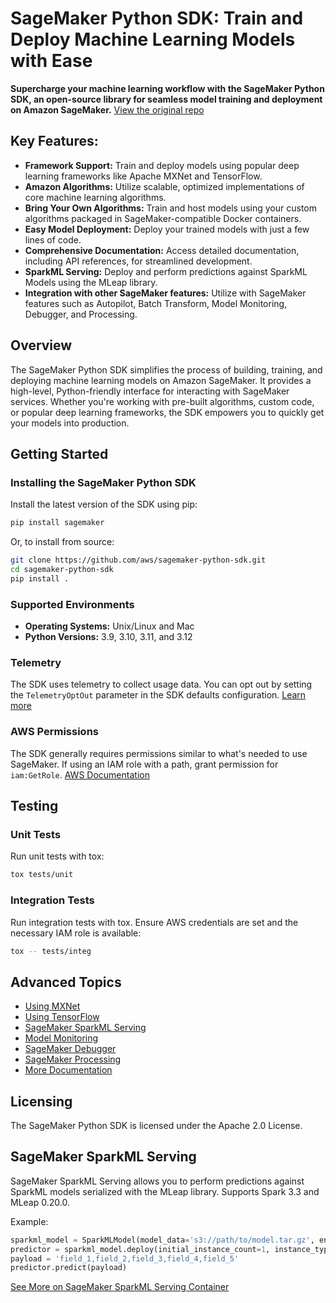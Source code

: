 # SageMaker Python SDK: Train and Deploy Machine Learning Models with Ease

**Supercharge your machine learning workflow with the SageMaker Python SDK, an open-source library for seamless model training and deployment on Amazon SageMaker.**  [View the original repo](https://github.com/aws/sagemaker-python-sdk)

## Key Features:

*   **Framework Support:** Train and deploy models using popular deep learning frameworks like Apache MXNet and TensorFlow.
*   **Amazon Algorithms:** Utilize scalable, optimized implementations of core machine learning algorithms.
*   **Bring Your Own Algorithms:** Train and host models using your custom algorithms packaged in SageMaker-compatible Docker containers.
*   **Easy Model Deployment:** Deploy your trained models with just a few lines of code.
*   **Comprehensive Documentation:** Access detailed documentation, including API references, for streamlined development.
*   **SparkML Serving:** Deploy and perform predictions against SparkML Models using the MLeap library.
*   **Integration with other SageMaker features:** Utilize with SageMaker features such as Autopilot, Batch Transform, Model Monitoring, Debugger, and Processing.

## Overview

The SageMaker Python SDK simplifies the process of building, training, and deploying machine learning models on Amazon SageMaker.  It provides a high-level, Python-friendly interface for interacting with SageMaker services. Whether you're working with pre-built algorithms, custom code, or popular deep learning frameworks, the SDK empowers you to quickly get your models into production.

## Getting Started

### Installing the SageMaker Python SDK

Install the latest version of the SDK using pip:

```bash
pip install sagemaker
```

Or, to install from source:

```bash
git clone https://github.com/aws/sagemaker-python-sdk.git
cd sagemaker-python-sdk
pip install .
```

### Supported Environments

*   **Operating Systems:** Unix/Linux and Mac
*   **Python Versions:** 3.9, 3.10, 3.11, and 3.12

### Telemetry

The SDK uses telemetry to collect usage data. You can opt out by setting the `TelemetryOptOut` parameter in the SDK defaults configuration. [Learn more](https://sagemaker.readthedocs.io/en/stable/overview.html#configuring-and-using-defaults-with-the-sagemaker-python-sdk)

### AWS Permissions

The SDK generally requires permissions similar to what's needed to use SageMaker. If using an IAM role with a path, grant permission for `iam:GetRole`. [AWS Documentation](https://docs.aws.amazon.com/sagemaker/latest/dg/sagemaker-roles.html)

## Testing

### Unit Tests

Run unit tests with tox:

```bash
tox tests/unit
```

### Integration Tests

Run integration tests with tox. Ensure AWS credentials are set and the necessary IAM role is available:

```bash
tox -- tests/integ
```

## Advanced Topics

*   [Using MXNet](https://sagemaker.readthedocs.io/en/stable/using_mxnet.html)
*   [Using TensorFlow](https://sagemaker.readthedocs.io/en/stable/using_tf.html)
*   [SageMaker SparkML Serving](https://github.com/aws/sagemaker-python-sdk#sagemaker-sparkml-serving)
*   [Model Monitoring](https://sagemaker.readthedocs.io/en/stable/amazon_sagemaker_model_monitoring.html)
*   [SageMaker Debugger](https://sagemaker.readthedocs.io/en/stable/amazon_sagemaker_debugger.html)
*   [SageMaker Processing](https://sagemaker.readthedocs.io/en/stable/amazon_sagemaker_processing.html)
*   [More Documentation](https://sagemaker.readthedocs.io/en/stable/)

## Licensing

The SageMaker Python SDK is licensed under the Apache 2.0 License.

## SageMaker SparkML Serving

SageMaker SparkML Serving allows you to perform predictions against SparkML models serialized with the MLeap library. Supports Spark 3.3 and MLeap 0.20.0.

Example:

```python
sparkml_model = SparkMLModel(model_data='s3://path/to/model.tar.gz', env={'SAGEMAKER_SPARKML_SCHEMA': schema})
predictor = sparkml_model.deploy(initial_instance_count=1, instance_type='ml.c4.xlarge', endpoint_name='sparkml-endpoint')
payload = 'field_1,field_2,field_3,field_4,field_5'
predictor.predict(payload)
```

[See More on SageMaker SparkML Serving Container](https://github.com/aws/sagemaker-sparkml-serving-container)